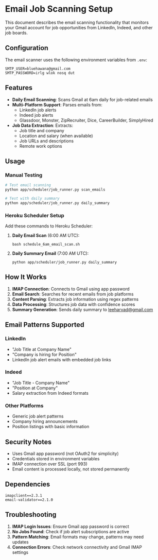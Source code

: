 # Email Job Scanning Setup

This document describes the email scanning functionality that monitors your Gmail account for job opportunities from LinkedIn, Indeed, and other job boards.

## Configuration

The email scanner uses the following environment variables from `.env`:

```
SMTP_USER=bluehawana@gmail.com
SMTP_PASSWORD=irlg wlok nosq dut
```

## Features

- **Daily Email Scanning**: Scans Gmail at 6am daily for job-related emails
- **Multi-Platform Support**: Parses emails from:
  - LinkedIn job alerts
  - Indeed job alerts
  - Glassdoor, Monster, ZipRecruiter, Dice, CareerBuilder, SimplyHired
- **Job Data Extraction**: Extracts:
  - Job title and company
  - Location and salary (when available)
  - Job URLs and descriptions
  - Remote work options

## Usage

### Manual Testing
```bash
# Test email scanning
python app/scheduler/job_runner.py scan_emails

# Test with daily summary
python app/scheduler/job_runner.py daily_summary
```

### Heroku Scheduler Setup
Add these commands to Heroku Scheduler:

1. **Daily Email Scan** (6:00 AM UTC):
   ```
   bash schedule_6am_email_scan.sh
   ```

2. **Daily Summary Email** (7:00 AM UTC):
   ```
   python app/scheduler/job_runner.py daily_summary
   ```

## How It Works

1. **IMAP Connection**: Connects to Gmail using app password
2. **Email Search**: Searches for recent emails from job platforms
3. **Content Parsing**: Extracts job information using regex patterns
4. **Data Processing**: Structures job data with confidence scores
5. **Summary Generation**: Sends daily summary to leeharvad@gmail.com

## Email Patterns Supported

### LinkedIn
- "Job Title at Company Name"
- "Company is hiring for Position"
- LinkedIn job alert emails with embedded job links

### Indeed
- "Job Title - Company Name"
- "Position at Company"
- Salary extraction from Indeed formats

### Other Platforms
- Generic job alert patterns
- Company hiring announcements
- Position listings with basic information

## Security Notes

- Uses Gmail app password (not OAuth2 for simplicity)
- Credentials stored in environment variables
- IMAP connection over SSL (port 993)
- Email content is processed locally, not stored permanently

## Dependencies

```
imapclient==2.3.1
email-validator==2.1.0
```

## Troubleshooting

1. **IMAP Login Issues**: Ensure Gmail app password is correct
2. **No Jobs Found**: Check if job alert subscriptions are active
3. **Pattern Matching**: Email formats may change, patterns may need updates
4. **Connection Errors**: Check network connectivity and Gmail IMAP settings